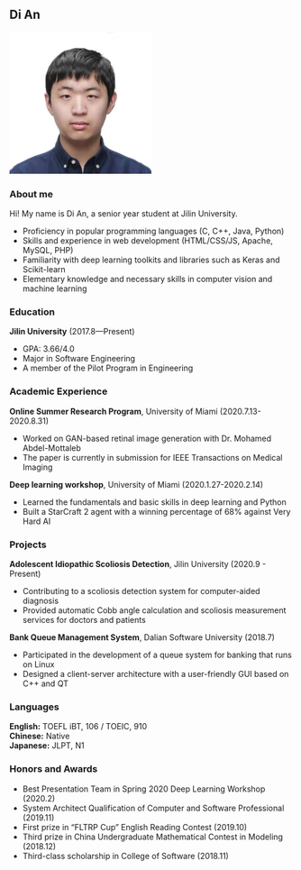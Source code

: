 ## Di An
<img src="https://github.com/andy814/andy814.github.io/blob/main/andy20191115.jpg?raw=true" width="50%">

### About me
Hi! My name is Di An, a senior year student at Jilin University. 
- Proficiency in popular programming languages (C, C++, Java, Python)
- Skills and experience in web development (HTML/CSS/JS, Apache, MySQL, PHP)
- Familiarity with deep learning toolkits and libraries such as Keras and Scikit-learn
- Elementary knowledge and necessary skills in computer vision and machine learning

### Education
**Jilin University** (2017.8—Present) <br/>
- GPA: 3.66/4.0 <br/>
- Major in Software Engineering <br/>
- A member of the Pilot Program in Engineering <br/>

### Academic Experience
**Online Summer Research Program**, University of Miami (2020.7.13-2020.8.31)
- Worked on GAN-based retinal image generation with Dr. Mohamed Abdel-Mottaleb
- The paper is currently in submission for IEEE Transactions on Medical Imaging </br>

**Deep learning workshop**, University of Miami (2020.1.27-2020.2.14)
- Learned the fundamentals and basic skills in deep learning and Python
- Built a StarCraft 2 agent with a winning percentage of 68% against Very Hard AI</br>

### Projects
**Adolescent Idiopathic Scoliosis Detection**, Jilin University (2020.9 - Present)
- Contributing to a scoliosis detection system for computer-aided diagnosis
- Provided automatic Cobb angle calculation and scoliosis measurement services for doctors and patients<br/>

**Bank Queue Management System**, Dalian Software University (2018.7)
- Participated in the development of a queue system for banking that runs on Linux
- Designed a client-server architecture with a user-friendly GUI based on C++ and QT

### Languages
**English:** TOEFL iBT, 106 / TOEIC, 910 <br/>
**Chinese:** Native <br/>
**Japanese:** JLPT, N1 <br/>

### Honors and Awards
- Best Presentation Team in Spring 2020 Deep Learning Workshop (2020.2)
- System Architect Qualification of Computer and Software Professional (2019.11)
- First prize in “FLTRP Cup” English Reading Contest (2019.10)
- Third prize in China Undergraduate Mathematical Contest in Modeling (2018.12)
- Third-class scholarship in College of Software (2018.11) 


